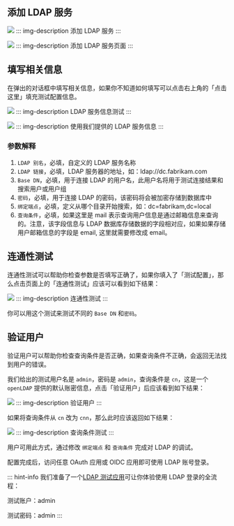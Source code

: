 <IntegrationDetailCard :title="`在 ${$localeConfig.brandName} 填入你的 LDAP Server 配置`">

## 添加 LDAP 服务

![](https://cdn.authing.cn/blog/20201107163714.png)
::: img-description
添加 LDAP 服务
:::

![](https://cdn.authing.cn/blog/20201107163722.png)
::: img-description
添加 LDAP 服务页面
:::

## 填写相关信息

在弹出的对话框中填写相关信息，如果你不知道如何填写可以点击右上角的「点击这里」填充测试配置信息。

![](https://cdn.authing.cn/blog/20201107163734.png)
::: img-description
LDAP 服务信息测试
:::

![](https://cdn.authing.cn/blog/20201107163752.png)
::: img-description
使用我们提供的 LDAP 服务信息
:::

### 参数解释 <a id="&#x53C2;&#x6570;&#x89E3;&#x91CA;"></a>

1. `LDAP 别名`，必填，自定义的 LDAP 服务名称
2. `LDAP 链接`，必填，LDAP 服务器的地址，如：ldap://dc.fabrikam.com
3. `Base DN`，必填，用于连接 LDAP 的用户名，此用户名将用于测试连接结果和搜索用户或用户组
4. `密码`，必填，用于连接 LDAP 的密码，该密码将会被加密存储到数据库中
5. `绑定端点`，必填，定义从哪个目录开始搜索，如：dc=fabrikam,dc=local
6. `查询条件`，必填，如果这里是 mail 表示查询用户信息是通过邮箱信息来查询的。注意，该字段信息与 LDAP 数据库存储数据的字段相对应，如果如果存储用户邮箱信息的字段是 email, 这里就需要修改成 email。

## 连通性测试

连通性测试可以帮助你检查参数是否填写正确了，如果你填入了「测试配置」，那么点击页面上的「连通性测试」应该可以看到如下结果：

![](https://cdn.authing.cn/blog/20201107165043.png)
::: img-description
连通性测试
:::

你可以用这个测试来测试不同的 `Base DN` 和`密码`。

## 验证用户

验证用户可以帮助你检查查询条件是否正确，如果查询条件不正确，会返回无法找到用户的错误。

我们给出的测试用户名是 `admin`，密码是 `admin`，查询条件是 `cn`，这是一个 `openLDAP` 提供的默认账密信息，点击「验证用户」后应该看到如下结果：

![](https://cdn.authing.cn/blog/20201107163802.png)
::: img-description
验证用户
:::

如果将查询条件从 `cn` 改为 `cnn`，那么此时应该返回如下结果：

![](https://cdn.authing.cn/blog/20201107163810.png)
::: img-description
查询条件测试
:::

用户可用此方式，通过修改 `绑定端点` 和 `查询条件` 完成对 LDAP 的调试。

配置完成后，访问任意 OAuth 应用或 OIDC 应用即可使用 LDAP 账号登录。

::: hint-info
我们准备了一个[LDAP 测试应用](https://ldap-test.authing.cn)可让你体验使用 LDAP 登录的全流程：

测试账户：admin

测试密码：admin
:::


</IntegrationDetailCard>
